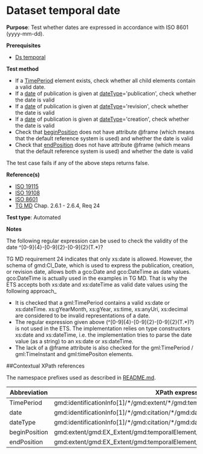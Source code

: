 # Dataset temporal date

**Purpose**: Test whether dates are expressed in accordance with ISO 8601 (yyyy-mm-dd).

**Prerequisites**

* [Ds temporal](./ds-temporal)

**Test method**

* If a [TimePeriod](#period) element exists, check whether all child elements contain a valid date.
* If a [date](#date) of publication is given at [dateType](#dateType)='publication', check whether the date is valid
* If a [date](#date) of publication is given at [dateType](#dateType)='revision', check whether the date is valid
* If a [date](#date) of publication is given at [dateType](#dateType)='creation', check whether the date is valid
*  Check that [beginPosition](#beginPosition) does not have attribute @frame (which means that the default reference system is used) and whether the date is valid 
*  Check that [endPosition](#endPosition) does not have attribute @frame (which means that the default reference system is used) and whether the date is valid

The test case fails if any of the above steps returns false.

**Reference(s)**

* [ISO 19115](./README.md#ref_ISO_19115)
* [ISO 19108](./README.md#ref_ISO_19108)
* [ISO 8601](./README.md#ref_ISO_8601)
* [TG MD](./README.md#ref_TG_MD) Chap. 2.6.1 - 2.6.4, Req 24

**Test type**: Automated

**Notes**

The following regular expression can be used to check the validity of the date ^[0-9]{4}-[0-9]{2}-[0-9]{2}(T.\*)?

TG MD requirement 24 indicates that only xs:date is allowed. However, the schema of gmd:CI_Date, which is used to express the publication, creation, or revision date, allows both a gco:Date and gco:DateTime as date values. gco:DateTime is actually used in the examples in TG MD. That is why the ETS accepts both xs:date and xs:dateTime as valid date values using the following approach_

* It is checked that a gml:TimePeriod contains a valid xs:date or xs:dateTime. xs:gYearMonth, xs:gYear, xs:time, xs:anyUri, xs:decimal are considered to be invalid representations of a date.
* The regular expression given above (^[0-9]{4}-[0-9]{2}-[0-9]{2}(T.\*)?) is not used in the ETS. The implementation relies on type constructors xs:date and xs:dateTime, i.e. the implementation tries to parse the date value (as a string) to an xs:date or xs:dateTime.
* The lack of a @frame attribute is also checked for the gml:TimePeriod / gml:TimeInstant and gml:timePositon elements.

##Contextual XPath references

The namespace prefixes used as described in [README.md](./README.md#namespaces).

Abbreviation                                   |  XPath expression (relative to gmd:MD_Metadata)
-----------------------------------------------| -------------------------------------------------------------------------
<a name="period"></a> TimePeriod   | gmd:identificationInfo[1]/\*/gmd:extent/\*/gmd:temporalElement/\*/gmd:extent/gml:TimePeriod
<a name="date"></a> date   | gmd:identificationInfo[1]/\*/gmd:citation/\*/gmd:date
<a name="dateType"></a> dateType   | gmd:identificationInfo[1]/\*/gmd:citation/\*/gmd:date/\*/gmd:dateType
<a name="beginPosition"></a> beginPosition   | gmd:extent/gmd:EX_Extent/gmd:temporalElement/gmd:EX_TemporalExtent/gmd:extent/gml:TimePeriod/gml:beginPosition
<a name="endPosition"></a> endPosition   | gmd:extent/gmd:EX_Extent/gmd:temporalElement/gmd:EX_TemporalExtent/gmd:extent/gml:TimePeriod/gml:endPosition
